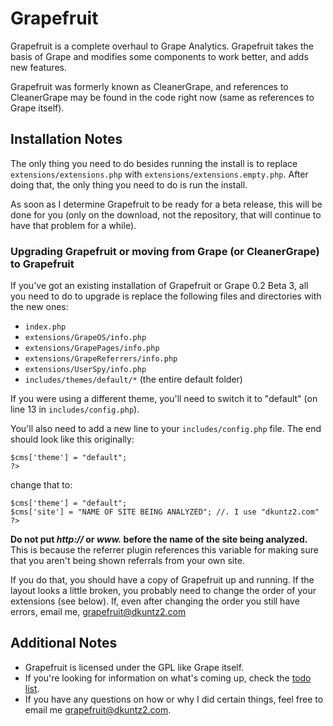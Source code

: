 # Grapefruit

Grapefruit is a complete overhaul to Grape Analytics. Grapefruit takes the basis of Grape and modifies some components to work
better, and adds new features.

Grapefruit was formerly known as CleanerGrape, and references to CleanerGrape may be found in the code right now (same as references to Grape itself).

## Installation Notes

The only thing you need to do besides running the install is to replace 
`extensions/extensions.php` with `extensions/extensions.empty.php`. 
After doing that, the only thing you need to do is run the install.

As soon as I determine Grapefruit to be ready for a beta release, this will be done for you (only on the download, not the 
repository, that will continue to have that problem for a while).

### Upgrading Grapefruit or moving from Grape (or CleanerGrape) to Grapefruit

If you've got an existing installation of Grapefruit or Grape 0.2 Beta 3, all you need to do
to upgrade is replace the following files and directories with the new ones:

 * `index.php`
 * `extensions/GrapeOS/info.php`
 * `extensions/GrapePages/info.php`
 * `extensions/GrapeReferrers/info.php`
 * `extensions/UserSpy/info.php`
 * `includes/themes/default/*` (the entire default folder)

If you were using a different theme, you'll need to switch it to "default" (on line 13 in 
`includes/config.php`).

You'll also need to add a new line to your `includes/config.php` file. The end should look like this originally:

    $cms['theme'] = "default";
    ?>

change that to:

    $cms['theme'] = "default";
    $cms['site'] = "NAME OF SITE BEING ANALYZED"; //. I use "dkuntz2.com"
    ?>

**Do not put _http://_ or _www._ before the name of the site being analyzed.** This is
because the referrer plugin references this variable for making sure that you aren't being
shown referrals from your own site.

If you do that, you should have a copy of Grapefruit up and running. If the layout looks a 
little broken, you probably need to change the order of your extensions (see below). If, even
after changing the order you still have errors, email me, [grapefruit@dkuntz2.com](mailto:grapefruit@dkuntz2.com)

## Additional Notes

* Grapefruit is licensed under the GPL like Grape itself.
* If you're looking for information on what's coming up, check the [todo list](grapefruit/blob/master/todo.markdown).
* If you have any questions on how or why I did certain things, feel free to email me [grapefruit@dkuntz2.com](mailto:grapefruit@dkuntz2.com).